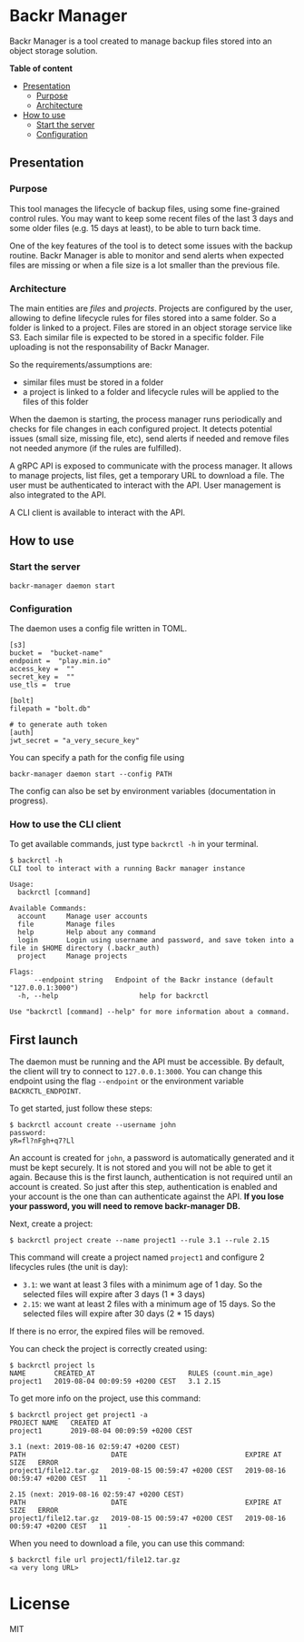 # Backr Manager

Backr Manager is a tool created to manage backup files stored into an object storage solution. 

**Table of content**

- [Presentation](#presentation)
  - [Purpose](#purpose)
  - [Architecture](#architecture)
- [How to use](#how-to-use)
  - [Start the server](#start-the-server)
  - [Configuration](#configuration)

## Presentation

### Purpose

This tool manages the lifecycle of backup files, using some fine-grained control rules. You may want to keep some recent files of the last 3 days and some older files (e.g. 15 days at least), to be able to turn back time.

One of the key features of the tool is to detect some issues with the backup routine. Backr Manager is able to monitor and send alerts when expected files are missing or when a file size is a lot smaller than the previous file.

### Architecture

The main entities are *files* and *projects*. Projects are configured by the user, allowing to define lifecycle rules for files stored into a same folder. So a folder is linked to a project. Files are stored in an object storage service like S3. Each similar file is expected to be stored in a specific folder. File uploading is not the responsability of Backr Manager.

So the requirements/assumptions are:

- similar files must be stored in a folder
- a project is linked to a folder and lifecycle rules will be applied to the files of this folder

When the daemon is starting, the process manager runs periodically and checks for file changes in each configured project. It detects potential issues (small size, missing file, etc), send alerts if needed and remove files not needed anymore (if the rules are fulfilled).

A gRPC API is exposed to communicate with the process manager. It allows to manage projects, list files, get a temporary URL to download a file. The user must be authenticated to interact with the API. User management is also integrated to the API.

A CLI client is available to interact with the API.

## How to use

### Start the server

```
backr-manager daemon start
```

### Configuration

The daemon uses a config file written in TOML. 

```
[s3]
bucket =  "bucket-name"
endpoint =  "play.min.io"
access_key =  ""
secret_key =  ""
use_tls =  true

[bolt]
filepath = "bolt.db"

# to generate auth token
[auth]
jwt_secret = "a_very_secure_key"
```

You can specify a path for the config file using

```
backr-manager daemon start --config PATH
```

The config can also be set by environment variables (documentation in progress).

### How to use the CLI client

To get available commands, just type `backrctl -h` in your terminal.

```
$ backrctl -h
CLI tool to interact with a running Backr manager instance

Usage:
  backrctl [command]

Available Commands:
  account     Manage user accounts
  file        Manage files
  help        Help about any command
  login       Login using username and password, and save token into a file in $HOME directory (.backr_auth)
  project     Manage projects

Flags:
      --endpoint string   Endpoint of the Backr instance (default "127.0.0.1:3000")
  -h, --help                    help for backrctl

Use "backrctl [command] --help" for more information about a command.
```

## First launch

The daemon must be running and the API must be accessible. By default, the client will try to connect to `127.0.0.1:3000`. You can change this endpoint using the flag `--endpoint` or the environment variable `BACKRCTL_ENDPOINT`.

To get started, just follow these steps:

```
$ backrctl account create --username john
password:
yR=fl?nFgh+q7?Ll
```

An account is created for `john`, a password is automatically generated and it must be kept securely. It is not stored and you will not be able to get it again.
Because this is the first launch, authentication is not required until an account is created. So just after this step, authentication is enabled and your account is the one than can authenticate against the API. **If you lose your password, you will need to remove backr-manager DB.**

Next, create a project:

```
$ backrctl project create --name project1 --rule 3.1 --rule 2.15
```

This command will create a project named `project1` and configure 2 lifecycles rules (the unit is day):

 - `3.1`: we want at least 3 files with a minimum age of 1 day. So the selected files will expire after 3 days (1 * 3 days)
 - `2.15`: we want at least 2 files with a minimum age of 15 days. So the selected files will expire after 30 days (2 * 15 days)
 
If there is no error, the expired files will be removed.

You can check the project is correctly created using:

```
$ backrctl project ls
NAME       CREATED_AT                       RULES (count.min_age)  
project1   2019-08-04 00:09:59 +0200 CEST   3.1 2.15
```

To get more info on the project, use this command:

```
$ backrctl project get project1 -a
PROJECT NAME   CREATED AT                       
project1       2019-08-04 00:09:59 +0200 CEST   

3.1 (next: 2019-08-16 02:59:47 +0200 CEST)
PATH                     DATE                             EXPIRE AT                        SIZE   ERROR                              
project1/file12.tar.gz   2019-08-15 00:59:47 +0200 CEST   2019-08-16 00:59:47 +0200 CEST   11     -

2.15 (next: 2019-08-16 02:59:47 +0200 CEST)
PATH                     DATE                             EXPIRE AT                        SIZE   ERROR                              
project1/file12.tar.gz   2019-08-15 00:59:47 +0200 CEST   2019-08-16 00:59:47 +0200 CEST   11     -
```

When you need to download a file, you can use this command:

```
$ backrctl file url project1/file12.tar.gz
<a very long URL>
```

# License

MIT
